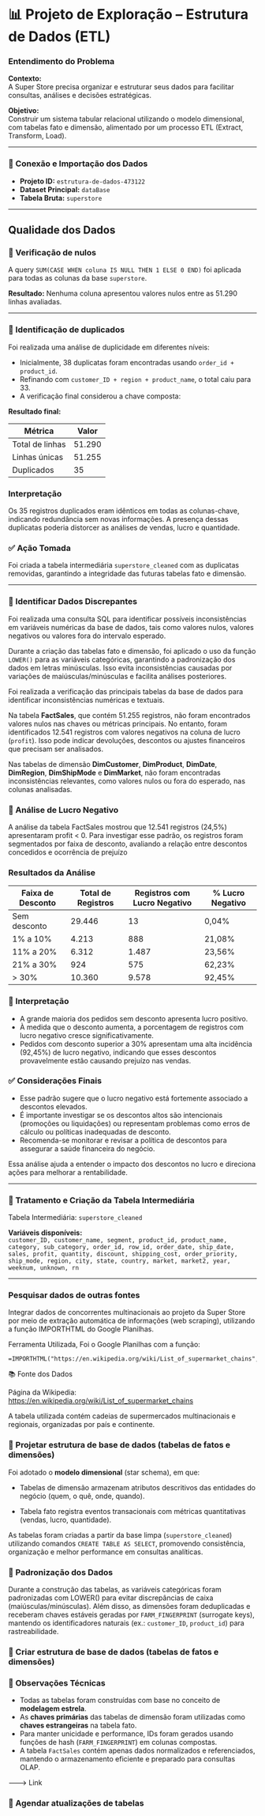 # 📊 Projeto de Exploração – Estrutura de Dados (ETL)

### Entendimento do Problema

**Contexto:**  
A Super Store precisa organizar e estruturar seus dados para facilitar consultas, análises e decisões estratégicas.

**Objetivo:**  
Construir um sistema tabular relacional utilizando o modelo dimensional, com tabelas fato e dimensão, alimentado por um processo ETL (Extract, Transform, Load).

---

### 🔵  Conexão e Importação dos Dados

- **Projeto ID:** `estrutura-de-dados-473122`  
- **Dataset Principal:** `dataBase`  
- **Tabela Bruta:** `superstore`

---

## Qualidade dos Dados

### 🔵  Verificação de nulos

A query `SUM(CASE WHEN coluna IS NULL THEN 1 ELSE 0 END)` foi aplicada para todas as colunas da base `superstore`.  

**Resultado:** Nenhuma coluna apresentou valores nulos entre as 51.290 linhas avaliadas.

---

### 🔵  Identificação de duplicados

Foi realizada uma análise de duplicidade em diferentes níveis:

- Inicialmente, 38 duplicatas foram encontradas usando `order_id + product_id`.
- Refinando com `customer_ID + region + product_name`, o total caiu para 33.
- A verificação final considerou a chave composta:

**Resultado final:**

| Métrica         | Valor   |
|-----------------|---------|
| Total de linhas | 51.290  |
| Linhas únicas   | 51.255  |
| Duplicados      | 35      |

### Interpretação

Os 35 registros duplicados eram idênticos em todas as colunas-chave, indicando redundância sem novas informações. A presença dessas duplicatas poderia distorcer as análises de vendas, lucro e quantidade.

### ✅ Ação Tomada

Foi criada a tabela intermediária `superstore_cleaned` com as duplicatas removidas, garantindo a integridade das futuras tabelas fato e dimensão.

---

### 🔵 Identificar Dados Discrepantes

Foi realizada uma consulta SQL para identificar possíveis inconsistências em variáveis numéricas da base de dados, tais como valores nulos, valores negativos ou valores fora do intervalo esperado.

Durante a criação das tabelas fato e dimensão, foi aplicado o uso da função `LOWER()` para as variáveis categóricas, garantindo a padronização dos dados em letras minúsculas. Isso evita inconsistências causadas por variações de maiúsculas/minúsculas e facilita análises posteriores.

Foi realizada a verificação das principais tabelas da base de dados para identificar inconsistências  numéricas e textuais.

Na tabela **FactSales**, que contém 51.255 registros, não foram encontrados valores nulos nas chaves ou métricas principais. No entanto, foram identificados 12.541 registros com valores negativos na coluna de lucro (`profit`). Isso pode indicar devoluções, descontos ou ajustes financeiros que precisam ser analisados.

Nas tabelas de dimensão **DimCustomer**, **DimProduct**, **DimDate**, **DimRegion**, **DimShipMode** e **DimMarket**, não foram encontradas inconsistências relevantes, como valores nulos ou fora do esperado, nas colunas analisadas.

### 🔷 Análise de Lucro Negativo

A análise da tabela FactSales mostrou que 12.541 registros (24,5%) apresentaram profit < 0. Para investigar esse padrão, os registros foram segmentados por faixa de desconto, avaliando a relação entre descontos concedidos e ocorrência de prejuízo

### Resultados da Análise

| Faixa de Desconto | Total de Registros | Registros com Lucro Negativo | % Lucro Negativo |
|-------------------|--------------------|------------------------------|------------------|
| Sem desconto      | 29.446             | 13                           | 0,04%            |
| 1% a 10%          | 4.213              | 888                          | 21,08%           |
| 11% a 20%         | 6.312              | 1.487                        | 23,56%           |
| 21% a 30%         | 924                | 575                          | 62,23%           |
| > 30%             | 10.360             | 9.578                        | 92,45%           |

### 📌 Interpretação

- A grande maioria dos pedidos sem desconto apresenta lucro positivo.
- À medida que o desconto aumenta, a porcentagem de registros com lucro negativo cresce significativamente.
- Pedidos com desconto superior a 30% apresentam uma alta incidência (92,45%) de lucro negativo, indicando que esses descontos provavelmente estão causando prejuízo nas vendas.

### ✅ Considerações Finais

- Esse padrão sugere que o lucro negativo está fortemente associado a descontos elevados.
- É importante investigar se os descontos altos são intencionais (promoções ou liquidações) ou representam problemas como erros de cálculo ou políticas inadequadas de desconto.
- Recomenda-se monitorar e revisar a política de descontos para assegurar a saúde financeira do negócio.

Essa análise ajuda a entender o impacto dos descontos no lucro e direciona ações para melhorar a rentabilidade.

---

### 📌 Tratamento e Criação da Tabela Intermediária

Tabela Intermediária: `superstore_cleaned`

**Variáveis disponíveis:**  
`customer_ID, customer_name, segment, product_id, product_name, category, sub_category, order_id, row_id, order_date, ship_date, sales, profit, quantity, discount, shipping_cost, order_priority, ship_mode, region, city, state, country, market, market2, year, weeknum, unknown, rn`

---

### Pesquisar dados de outras fontes

Integrar dados de concorrentes multinacionais ao projeto da Super Store por meio de extração automática de informações (web scraping), utilizando a função IMPORTHTML do Google Planilhas.

Ferramenta Utilizada, Foi o Google Planilhas com a função:
```
=IMPORTHTML("https://en.wikipedia.org/wiki/List_of_supermarket_chains","table",1)
```
📚 Fonte dos Dados

Página da Wikipedia:
https://en.wikipedia.org/wiki/List_of_supermarket_chains

A tabela utilizada contém cadeias de supermercados multinacionais e regionais, organizadas por país e continente.

### 🔵   Projetar estrutura de base de dados (tabelas de fatos e dimensões)

Foi adotado o **modelo dimensional** (star schema), em que:

- Tabelas de dimensão armazenam atributos descritivos das entidades do negócio (quem, o quê, onde, quando).

- Tabela fato registra eventos transacionais com métricas quantitativas (vendas, lucro, quantidade).

As tabelas foram criadas a partir da base limpa (`superstore_cleaned`) utilizando comandos `CREATE TABLE AS SELECT`, promovendo consistência, organização e melhor performance em consultas analíticas.

### 📌 Padronização dos Dados

Durante a construção das tabelas, as variáveis categóricas foram padronizadas com LOWER() para evitar discrepâncias de caixa (maiúsculas/minúsculas). Além disso, as dimensões foram deduplicadas e receberam chaves estáveis geradas por `FARM_FINGERPRINT` (surrogate keys), mantendo os identificadores naturais (ex.: `customer_ID`, `product_id`) para rastreabilidade.

### 🔵  Criar estrutura de base de dados (tabelas de fatos e dimensões)

### 📌 Observações Técnicas

- Todas as tabelas foram construídas com base no conceito de **modelagem estrela**.
- As **chaves primárias** das tabelas de dimensão foram utilizadas como **chaves estrangeiras** na tabela fato.
- Para manter unicidade e performance, IDs foram gerados usando funções de hash (`FARM_FINGERPRINT`) em colunas compostas.
- A tabela `FactSales` contém apenas dados normalizados e referenciados, mantendo o armazenamento eficiente e preparado para consultas OLAP.

--->  Link
  
### 🔵  Agendar atualizações de tabelas
